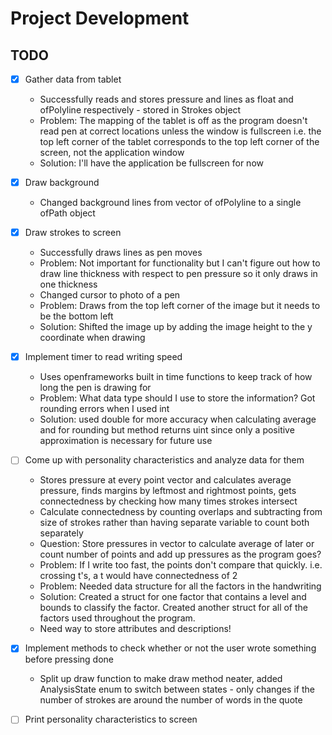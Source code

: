 # Project Development
## TODO
- [X] Gather data from tablet
  * Successfully reads and stores pressure and lines as float and ofPolyline respectively - stored in Strokes object
  * Problem: The mapping of the tablet is off as the program doesn't read pen at correct locations unless the window is fullscreen i.e. the top left corner of the tablet corresponds to the top left corner of the screen, not the application window
  * Solution: I'll have the application be fullscreen for now

- [X] Draw background
  * Changed background lines from vector of ofPolyline to a single ofPath object

- [X] Draw strokes to screen
  * Successfully draws lines as pen moves
  * Problem: Not important for functionality but I can't figure out how to draw line thickness with respect to pen pressure so it only draws in one thickness
  * Changed cursor to photo of a pen
  * Problem: Draws from the top left corner of the image but it needs to be the bottom left
  * Solution: Shifted the image up by adding the image height to the y coordinate when drawing

- [X] Implement timer to read writing speed
  * Uses openframeworks built in time functions to keep track of how long the pen is drawing for
  * Problem: What data type should I use to store the information? Got rounding errors when I used int
  * Solution: used double for more accuracy when calculating average and for rounding but method returns uint since only a positive approximation is necessary for future use

- [ ] Come up with personality characteristics and analyze data for them
  * Stores pressure at every point vector and calculates average pressure, finds margins by leftmost and rightmost points, gets connectedness by checking how many times strokes intersect
  * Calculate connectedness by counting overlaps and subtracting from size of strokes rather than having separate variable to count both separately
  * Question: Store pressures in vector to calculate average of later or count number of points and add up pressures as the program goes?
  * Problem: If I write too fast, the points don't compare that quickly. i.e. crossing t's, a t would have connectedness of 2
  * Problem: Needed data structure for all the factors in the handwriting
  * Solution: Created a struct for one factor that contains a level and bounds to classify the factor. Created another struct for all of the factors used throughout the program.
  * Need way to store attributes and descriptions!

- [X] Implement methods to check whether or not the user wrote something before pressing done
  * Split up draw function to make draw method neater, added AnalysisState enum to switch between states - only changes if the number of strokes are around the number of words in the quote

- [ ] Print personality characteristics to screen

